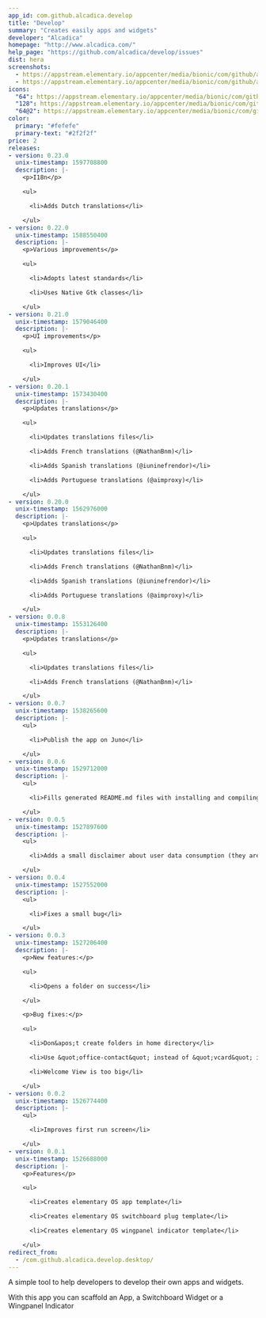 ```yaml
---
app_id: com.github.alcadica.develop
title: "Develop"
summary: "Creates easily apps and widgets"
developer: "Alcadica"
homepage: "http://www.alcadica.com/"
help_page: "https://github.com/alcadica/develop/issues"
dist: hera
screenshots:
  - https://appstream.elementary.io/appcenter/media/bionic/com/github/alcadica.develop/9A5B239ED53AC3F523DCC22C2B71E434/screenshots/image-1_orig.png
  - https://appstream.elementary.io/appcenter/media/bionic/com/github/alcadica.develop/9A5B239ED53AC3F523DCC22C2B71E434/screenshots/image-2_orig.png
icons:
  "64": https://appstream.elementary.io/appcenter/media/bionic/com/github/alcadica.develop/9A5B239ED53AC3F523DCC22C2B71E434/icons/64x64/com.github.alcadica.develop_com.github.alcadica.develop.png
  "128": https://appstream.elementary.io/appcenter/media/bionic/com/github/alcadica.develop/9A5B239ED53AC3F523DCC22C2B71E434/icons/128x128/com.github.alcadica.develop_com.github.alcadica.develop.png
  "64@2": https://appstream.elementary.io/appcenter/media/bionic/com/github/alcadica.develop/9A5B239ED53AC3F523DCC22C2B71E434/icons/64x64@2/com.github.alcadica.develop_com.github.alcadica.develop.png
color:
  primary: "#fefefe"
  primary-text: "#2f2f2f"
price: 2
releases:
- version: 0.23.0
  unix-timestamp: 1597708800
  description: |-
    <p>I18n</p>

    <ul>

      <li>Adds Dutch translations</li>

    </ul>
- version: 0.22.0
  unix-timestamp: 1588550400
  description: |-
    <p>Various improvements</p>

    <ul>

      <li>Adopts latest standards</li>

      <li>Uses Native Gtk classes</li>

    </ul>
- version: 0.21.0
  unix-timestamp: 1579046400
  description: |-
    <p>UI improvements</p>

    <ul>

      <li>Improves UI</li>

    </ul>
- version: 0.20.1
  unix-timestamp: 1573430400
  description: |-
    <p>Updates translations</p>

    <ul>

      <li>Updates translations files</li>

      <li>Adds French translations (@NathanBnm)</li>

      <li>Adds Spanish translations (@iuninefrendor)</li>

      <li>Adds Portuguese translations (@aimproxy)</li>

    </ul>
- version: 0.20.0
  unix-timestamp: 1562976000
  description: |-
    <p>Updates translations</p>

    <ul>

      <li>Updates translations files</li>

      <li>Adds French translations (@NathanBnm)</li>

      <li>Adds Spanish translations (@iuninefrendor)</li>

      <li>Adds Portuguese translations (@aimproxy)</li>

    </ul>
- version: 0.0.8
  unix-timestamp: 1553126400
  description: |-
    <p>Updates translations</p>

    <ul>

      <li>Updates translations files</li>

      <li>Adds French translations (@NathanBnm)</li>

    </ul>
- version: 0.0.7
  unix-timestamp: 1538265600
  description: |-
    <ul>

      <li>Publish the app on Juno</li>

    </ul>
- version: 0.0.6
  unix-timestamp: 1529712000
  description: |-
    <ul>

      <li>Fills generated README.md files with installing and compiling instructions</li>

    </ul>
- version: 0.0.5
  unix-timestamp: 1527897600
  description: |-
    <ul>

      <li>Adds a small disclaimer about user data consumption (they are not saved on a server)</li>

    </ul>
- version: 0.0.4
  unix-timestamp: 1527552000
  description: |-
    <ul>

      <li>Fixes a small bug</li>

    </ul>
- version: 0.0.3
  unix-timestamp: 1527206400
  description: |-
    <p>New features:</p>

    <ul>

      <li>Opens a folder on success</li>

    </ul>

    <p>Bug fixes:</p>

    <ul>

      <li>Don&apos;t create folders in home directory</li>

      <li>Use &quot;office-contact&quot; instead of &quot;vcard&quot; icon</li>

      <li>Welcome View is too big</li>

    </ul>
- version: 0.0.2
  unix-timestamp: 1526774400
  description: |-
    <ul>

      <li>Improves first run screen</li>

    </ul>
- version: 0.0.1
  unix-timestamp: 1526688000
  description: |-
    <p>Features</p>

    <ul>

      <li>Creates elementary OS app template</li>

      <li>Creates elementary OS switchboard plug template</li>

      <li>Creates elementary OS wingpanel indicator template</li>

    </ul>
redirect_from:
  - /com.github.alcadica.develop.desktop/
---
```


<p>A simple tool to help developers to develop their own apps and widgets.</p>
<p>With this app you can scaffold an App, a Switchboard Widget or a Wingpanel Indicator</p>